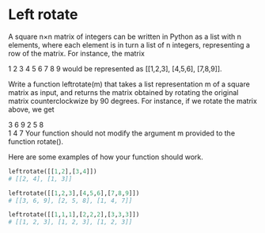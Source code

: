 # Left rotate

A square n×n matrix of integers can be written in Python as a list with n elements, where each element is in turn a list of n integers, representing a row of the matrix. For instance, the matrix

  1  2  3
  4  5  6
  7  8  9
would be represented as [[1,2,3], [4,5,6], [7,8,9]].

Write a function leftrotate(m) that takes a list representation m of a square matrix as input, and returns the matrix obtained by rotating the original matrix counterclockwize by 90 degrees. For instance, if we rotate the matrix above, we get

  3  6  9
  2  5  8    
  1  4  7
Your function should not modify the argument m provided to the function rotate().

Here are some examples of how your function should work.

```py
leftrotate([[1,2],[3,4]])
# [[2, 4], [1, 3]]

leftrotate([[1,2,3],[4,5,6],[7,8,9]])
# [[3, 6, 9], [2, 5, 8], [1, 4, 7]]

leftrotate([[1,1,1],[2,2,2],[3,3,3]])
# [[1, 2, 3], [1, 2, 3], [1, 2, 3]]
```